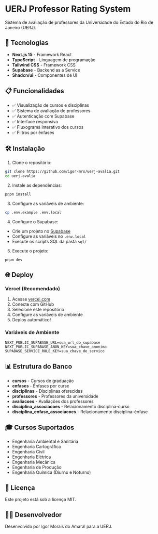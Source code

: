 # UERJ Professor Rating System

Sistema de avaliação de professores da Universidade do Estado do Rio de Janeiro (UERJ).

## 🚀 Tecnologias

- **Next.js 15** - Framework React
- **TypeScript** - Linguagem de programação
- **Tailwind CSS** - Framework CSS
- **Supabase** - Backend as a Service
- **Shadcn/ui** - Componentes de UI

## 📋 Funcionalidades

- ✅ Visualização de cursos e disciplinas
- ✅ Sistema de avaliação de professores
- ✅ Autenticação com Supabase
- ✅ Interface responsiva
- ✅ Fluxograma interativo dos cursos
- ✅ Filtros por ênfases

## 🛠️ Instalação

1. Clone o repositório:
```bash
git clone https://github.com/igor-mrs/uerj-avalia.git
cd uerj-avalia
```

2. Instale as dependências:
```bash
pnpm install
```

3. Configure as variáveis de ambiente:
```bash
cp .env.example .env.local
```

4. Configure o Supabase:
- Crie um projeto no [Supabase](https://supabase.com)
- Configure as variáveis no `.env.local`
- Execute os scripts SQL da pasta `sql/`

5. Execute o projeto:
```bash
pnpm dev
```

## 🌐 Deploy

### Vercel (Recomendado)

1. Acesse [vercel.com](https://vercel.com)
2. Conecte com GitHub
3. Selecione este repositório
4. Configure as variáveis de ambiente
5. Deploy automático!

### Variáveis de Ambiente

```env
NEXT_PUBLIC_SUPABASE_URL=sua_url_do_supabase
NEXT_PUBLIC_SUPABASE_ANON_KEY=sua_chave_anonima
SUPABASE_SERVICE_ROLE_KEY=sua_chave_de_servico
```

## 📊 Estrutura do Banco

- **cursos** - Cursos de graduação
- **enfases** - Ênfases por curso
- **disciplinas** - Disciplinas oferecidas
- **professores** - Professores da universidade
- **avaliacoes** - Avaliações dos professores
- **disciplina_associacoes** - Relacionamento disciplina-curso
- **disciplina_enfase_associacoes** - Relacionamento disciplina-ênfase

## 🎓 Cursos Suportados

- Engenharia Ambiental e Sanitária
- Engenharia Cartográfica
- Engenharia Civil
- Engenharia Elétrica
- Engenharia Mecânica
- Engenharia de Produção
- Engenharia Química (Diurno e Noturno)

## 📝 Licença

Este projeto está sob a licença MIT.

## 👨‍💻 Desenvolvedor

Desenvolvido por Igor Morais do Amaral para a UERJ.
